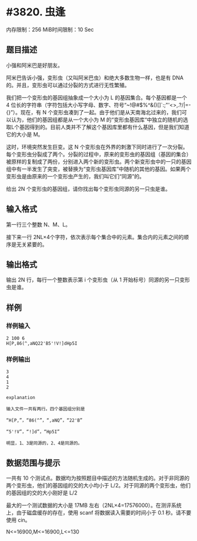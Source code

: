 # #3820. 虫逢

内存限制：256 MiB时间限制：10 Sec

## 题目描述

小强和阿米巴是好朋友。

阿米巴告诉小强，变形虫（又叫阿米巴虫）和绝大多数生物一样，也是有 DNA 的。并且，变形虫可以通过分裂的方式进行无性繁殖。

我们把一个变形虫的基因组抽象成一个大小为 L 的基因集合。每个基因都是一个 4 位长的字符串（字符包括大小写字母、数字、符号&ldquo;~!@#$%^&()[]`:;"'<>,.?/|\=-{}&rdquo;）。现在，有 N 个变形虫凑到了一起。由于他们是从天南海北过来的，我们可以认为，他们的基因组都是从一个大小为 M 的&ldquo;变形虫基因库&ldquo;中独立的随机的选取L个基因得到的。目前人类并不了解这个基因库里都有什么基因，但是我们知道它的大小是 M。

这时，环境突然发生巨变。这 N 个变形虫在外界的刺激下同时进行了一次分裂。每个变形虫分裂成了两个。分裂的过程中，原来的变形虫的基因组（基因的集合）被原样的复制成了两份，分别进入两个新的变形虫。两个新变形虫中的一只的基因组中有一半发生了突变，被替换为&ldquo;变形虫基因库&rdquo;中随机的其他的基因。如果两个变形虫是由原来的一个变形虫产生的，我们叫它们&ldquo;同源&rdquo;的。

给出 2N 个变形虫的基因组，请你找出每个变形虫同源的另一只虫是谁。

## 输入格式

第一行三个整数 N、M、L。

接下来一行 2NL&times;4个字符，依次表示每个集合中的元素。集合内的元素之间的顺序是无关紧要的。

## 输出格式

输出 2N 行，每行一个整数表示第 i 个变形虫（从 1 开始标号）同源的另一只变形虫是谁。

## 样例

### 样例输入

    
    2 100 6
    H[P,86(^,aNQ22'B5'!V!]dHp5I
    

### 样例输出

    
    3
    4
    1
    2
    
    explanation
    
    输入文件一共有两行。四个基因组分别是
    
    “H[P,”，“86(^”，“,aNQ”，“22'B”
    
    “5'!V”，“!]d”，“Hp5I”
    
    明显，1、3是同源的，2、4是同源的。
    
    
    

## 数据范围与提示

一共有 10 个测试点。数据均为按照题目中描述的方法随机生成的。对于非同源的两个变形虫，他们的基因组的交的大小均小于 L/2。对于同源的两个变形虫，他们的基因组的交的大小刚好是 L/2

最大的一个测试数据的大小是 17MB 左右（2NL&times;4=17576000）。在测评系统上，由于磁盘缓存的存在，使用 scanf 将数据读入需要的时间小于 0.1 秒。请不要使用 cin。

N<=16900,M<=16900,L<=130
